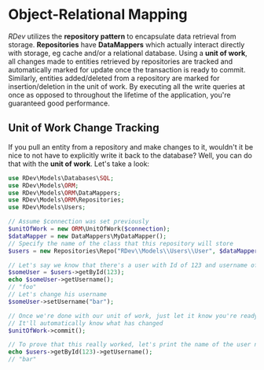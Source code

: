 # Object-Relational Mapping
*RDev* utilizes the **repository pattern** to encapsulate data retrieval from storage.  **Repositories** have **DataMappers** which actually interact directly with storage, eg cache and/or a relational database.  Using a **unit of work**, all changes made to entities retrieved by repositories are tracked and automatically marked for update once the transaction is ready to commit.  Similarly, entities added/deleted from a repository are marked for insertion/deletion in the unit of work.  By executing all the write queries at once as opposed to throughout the lifetime of the application, you're guaranteed good performance.

## Unit of Work Change Tracking
If you pull an entity from a repository and make changes to it, wouldn't it be nice to not have to explicitly write it back to the database?  Well, you can do that with the **unit of work**.  Let's take a look:
```php
use RDev\Models\Databases\SQL;
use RDev\Models\ORM;
use RDev\Models\ORM\DataMappers;
use RDev\Models\ORM\Repositories;
use RDev\Models\Users;

// Assume $connection was set previously
$unitOfWork = new ORM\UnitOfWork($connection);
$dataMapper = new DataMappers\MyDataMapper();
// Specify the name of the class that this repository will store
$users = new Repositories\Repo("RDev\\Models\\Users\\User", $dataMapper, $unitOfWork);

// Let's say we know that there's a user with Id of 123 and username of "foo" in the repository
$someUser = $users->getById(123);
echo $someUser->getUsername();
// "foo"
// Let's change his username
$someUser->setUsername("bar");

// Once we're done with our unit of work, just let it know you're ready to commit
// It'll automatically know what has changed
$unitOfWork->commit();

// To prove that this really worked, let's print the name of the user now
echo $users->getById(123)->getUsername();
// "bar"
```